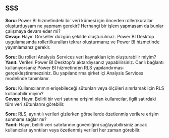 ## <a name="faq"></a>SSS
**Soru:** Power BI hizmetindeki bir veri kümesi için önceden roller/kurallar oluşturduysam ne yapmam gerekir? Herhangi bir işlem yapmasam da bunlar çalışmaya devam eder mi?  
**Cevap:** Hayır. Görseller düzgün şekilde oluşturulmaz. Power BI Desktop uygulamasında rolleri/kuralları tekrar oluşturmanız ve Power BI hizmetinde yayımlamanız gerekir.

**Soru:** Bu rolleri Analysis Services veri kaynakları için oluşturabilir miyim?  
**Yanıt:** Verileri Power BI Desktop'a aktardıysanız yapabilirsiniz. Canlı bağlantı kullanıyorsanız Power BI hizmetinden RLS yapılandırması gerçekleştiremezsiniz. Bu yapılandırma şirket içi Analysis Services modelinde tanımlanır.

**Soru:** Kullanıcılarımın erişebileceği sütunları veya ölçüleri sınırlamak için RLS kullanabilir miyim?  
**Cevap:** Hayır. Belirli bir veri satırına erişimi olan kullanıcılar, ilgili satırdaki tüm veri sütunlarını görebilir.

**Soru:** RLS, ayrıntılı verileri gizlerken görsellerde özetlenmiş verilere erişim sunmamı sağlar mı?  
**Yanıt:** Hayır, belirli veri satırlarının güvenliğini sağlayabilirsiniz ancak kullanıcılar ayrıntıları veya özetlenmiş verileri her zaman görebilir.

